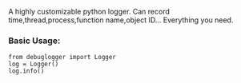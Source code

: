 A highly customizable python logger. Can record time,thread,process,function name,object ID... Everything you need.

### Basic Usage:
```
from debuglogger import Logger
log = Logger()
log.info()
```